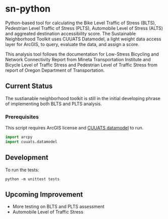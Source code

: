 # sn-python
Python-based tool for calculating the Bike Level Traffic of Stress (BLTS),
Pedestrian Level Traffic of Stress (PLTS), Automobile Level of Stress (ALTS)
and aggreated destination accessibility score. The Sustainable Neighborhood
Toolkit uses CUUATS Datamodel, a light weight data access layer for ArcGIS,
to query, evaluate the data, and assign a score.

This analysis tool follows the documentation for Low-Stress Bicycling and
Network Connectivity Report from Mineta Transportation Institute and Bicycle
Level of Traffic Stress and Pedestrian Level of Traffic Stress from report of
Oregon Department of Transportation.

## Current Status
The sustianable neighborhood toolkit is still in the initial developing phrase
 of implementing both BLTS and PLTS analysis.

### Prerequisites
This script requires ArcGIS license and [CUUATS datamodel](https://github.com/CUUATS/cuuats.datamodel) to run.
```python
import arcpy
import cuuats.datamodel
```

## Development
To run the tests:
```
python -m unittest tests
```

## Upcoming Improvement
- More testing on BLTS and PLTS assessment
- Automobile Level of Traffic Stress
